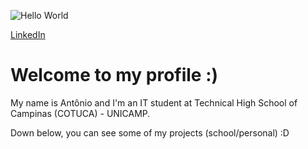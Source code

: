  ![Hello World](https://res.cloudinary.com/practicaldev/image/fetch/s--zNqcSN_E--/c_imagga_scale,f_auto,fl_progressive,h_900,q_66,w_1600/https://dev-to-uploads.s3.amazonaws.com/i/2ciu6mo6r9x9zyverc10.gif)
 
 [LinkedIn](https://www.linkedin.com/in/ant%C3%B4nio-kotsubo-421aa01b7/)
# Welcome to my profile :)

My name is Antônio and I'm an IT student at Technical High School of Campinas (COTUCA) - UNICAMP.

Down below, you can see some of my projects (school/personal) :D

